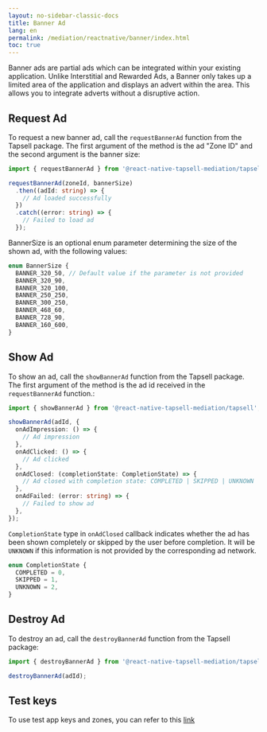 ```yaml
---
layout: no-sidebar-classic-docs
title: Banner Ad
lang: en
permalink: /mediation/reactnative/banner/index.html
toc: true
---
```


Banner ads are partial ads which can be integrated within your existing application. Unlike Interstitial and
Rewarded Ads, a Banner only takes up a limited area of the application and displays an advert within the area. This
allows you to integrate adverts without a disruptive action.

## Request Ad

To request a new banner ad, call the `requestBannerAd` function from the Tapsell package. The first argument of the
method is the ad "Zone ID" and the second argument is the banner size:

```ts
import { requestBannerAd } from '@react-native-tapsell-mediation/tapsell';

requestBannerAd(zoneId, bannerSize)
  .then((adId: string) => {
    // Ad loaded successfully
  })
  .catch((error: string) => {
    // Failed to load ad
  });
```

BannerSize is an optional enum parameter determining the size of the shown ad, with the following values:

```ts
enum BannerSize {
  BANNER_320_50, // Default value if the parameter is not provided
  BANNER_320_90,
  BANNER_320_100,
  BANNER_250_250,
  BANNER_300_250,
  BANNER_468_60,
  BANNER_728_90,
  BANNER_160_600,
}
```

## Show Ad

To show an ad, call the `showBannerAd` function from the Tapsell package. The first argument of the method is the ad
id received in the `requestBannerAd` function.:

```ts
import { showBannerAd } from '@react-native-tapsell-mediation/tapsell';

showBannerAd(adId, {
  onAdImpression: () => {
    // Ad impression
  },
  onAdClicked: () => {
    // Ad clicked
  },
  onAdClosed: (completionState: CompletionState) => {
    // Ad closed with completion state: COMPLETED | SKIPPED | UNKNOWN
  },
  onAdFailed: (error: string) => {
    // Failed to show ad
  },
});
```

`CompletionState` type in `onAdClosed` callback indicates whether the ad has been shown completely or skipped by the
user before completion. It will be `UNKNOWN` if this information is not provided by the corresponding ad network.

```ts
enum CompletionState {
  COMPLETED = 0,
  SKIPPED = 1,
  UNKNOWN = 2,
}
```

## Destroy Ad

To destroy an ad, call the `destroyBannerAd` function from the Tapsell package:

```ts
import { destroyBannerAd } from '@react-native-tapsell-mediation/tapsell';

destroyBannerAd(adId);
```

## Test keys

To use test app keys and zones, you can refer to this [link](../test.html)

